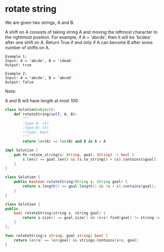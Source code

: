 # rotate string

We are given two strings, A and B.

A shift on A consists of taking string A and moving the leftmost character to the rightmost position. For example, if A = 'abcde', then it will be 'bcdea' after one shift on A. Return True if and only if A can become B after some number of shifts on A.
```
Example 1:
Input: A = 'abcde', B = 'cdeab'
Output: true

Example 2:
Input: A = 'abcde', B = 'abced'
Output: false
```
Note:

A and B will have length at most 100.

```Python
class Solution(object):
    def rotateString(self, A, B):
        """
        :type A: str
        :type B: str
        :rtype: bool
        """
        return len(A) == len(B) and B in A + A
```

```rust
impl Solution {
    pub fn rotate_string(s: String, goal: String) -> bool {
        s.len() == goal.len() && (s.to_string() + &s).contains(&goal)
    }
}
```

```java
class Solution {
    public boolean rotateString(String s, String goal) {
        return s.length() == goal.length() && (s + s).contains(goal);
    }
}
```

```cpp
class Solution {
public:
    bool rotateString(string s, string goal) {
        return s.size() == goal.size() && (s+s).find(goal) != string::npos;
    }
};
```

```go
func rotateString(s string, goal string) bool {
    return len(s) == len(goal) && strings.Contains(s+s, goal)
}
```
